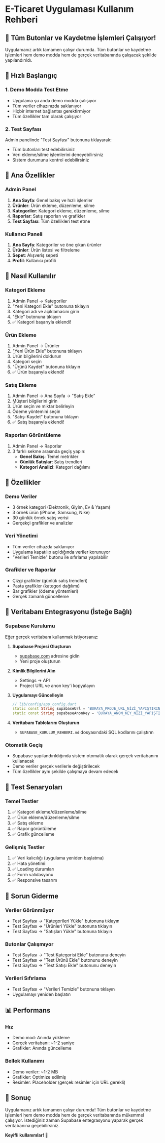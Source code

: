 # E-Ticaret Uygulaması Kullanım Rehberi

## 🎯 Tüm Butonlar ve Kaydetme İşlemleri Çalışıyor!

Uygulamanız artık tamamen çalışır durumda. Tüm butonlar ve kaydetme işlemleri hem demo modda hem de gerçek veritabanında çalışacak şekilde yapılandırıldı.

## 🚀 Hızlı Başlangıç

### 1. **Demo Modda Test Etme**
- Uygulama şu anda demo modda çalışıyor
- Tüm veriler cihazınızda saklanıyor
- Hiçbir internet bağlantısı gerektirmiyor
- Tüm özellikler tam olarak çalışıyor

### 2. **Test Sayfası**
Admin panelinde "Test Sayfası" butonuna tıklayarak:
- Tüm butonları test edebilirsiniz
- Veri ekleme/silme işlemlerini deneyebilirsiniz
- Sistem durumunu kontrol edebilirsiniz

## 📱 Ana Özellikler

### **Admin Panel**
1. **Ana Sayfa**: Genel bakış ve hızlı işlemler
2. **Ürünler**: Ürün ekleme, düzenleme, silme
3. **Kategoriler**: Kategori ekleme, düzenleme, silme
4. **Raporlar**: Satış raporları ve grafikler
5. **Test Sayfası**: Tüm özellikleri test etme

### **Kullanıcı Paneli**
1. **Ana Sayfa**: Kategoriler ve öne çıkan ürünler
2. **Ürünler**: Ürün listesi ve filtreleme
3. **Sepet**: Alışveriş sepeti
4. **Profil**: Kullanıcı profili

## 🔧 Nasıl Kullanılır

### **Kategori Ekleme**
1. Admin Panel → Kategoriler
2. "Yeni Kategori Ekle" butonuna tıklayın
3. Kategori adı ve açıklamasını girin
4. "Ekle" butonuna tıklayın
5. ✅ Kategori başarıyla eklendi!

### **Ürün Ekleme**
1. Admin Panel → Ürünler
2. "Yeni Ürün Ekle" butonuna tıklayın
3. Ürün bilgilerini doldurun
4. Kategori seçin
5. "Ürünü Kaydet" butonuna tıklayın
6. ✅ Ürün başarıyla eklendi!

### **Satış Ekleme**
1. Admin Panel → Ana Sayfa → "Satış Ekle"
2. Müşteri bilgilerini girin
3. Ürün seçin ve miktar belirleyin
4. Ödeme yöntemini seçin
5. "Satışı Kaydet" butonuna tıklayın
6. ✅ Satış başarıyla eklendi!

### **Raporları Görüntüleme**
1. Admin Panel → Raporlar
2. 3 farklı sekme arasında geçiş yapın:
   - **Genel Bakış**: Temel metrikler
   - **Günlük Satışlar**: Satış trendleri
   - **Kategori Analizi**: Kategori dağılımı

## 🎨 Özellikler

### **Demo Veriler**
- 3 örnek kategori (Elektronik, Giyim, Ev & Yaşam)
- 3 örnek ürün (iPhone, Samsung, Nike)
- 30 günlük örnek satış verisi
- Gerçekçi grafikler ve analizler

### **Veri Yönetimi**
- Tüm veriler cihazda saklanıyor
- Uygulama kapatılıp açıldığında veriler korunuyor
- "Verileri Temizle" butonu ile sıfırlama yapılabilir

### **Grafikler ve Raporlar**
- Çizgi grafikler (günlük satış trendleri)
- Pasta grafikler (kategori dağılımı)
- Bar grafikler (ödeme yöntemleri)
- Gerçek zamanlı güncelleme

## 🔄 Veritabanı Entegrasyonu (İsteğe Bağlı)

### **Supabase Kurulumu**
Eğer gerçek veritabanı kullanmak istiyorsanız:

1. **Supabase Projesi Oluşturun**
   - [supabase.com](https://supabase.com) adresine gidin
   - Yeni proje oluşturun

2. **Kimlik Bilgilerini Alın**
   - Settings → API
   - Project URL ve anon key'i kopyalayın

3. **Uygulamayı Güncelleyin**
   ```dart
   // lib/config/app_config.dart
   static const String supabaseUrl = 'BURAYA_PROJE_URL_NİZİ_YAPIŞTIRIN';
   static const String supabaseAnonKey = 'BURAYA_ANON_KEY_NİZİ_YAPIŞTIRIN';
   ```

4. **Veritabanı Tablolarını Oluşturun**
   - `SUPABASE_KURULUM_REHBERI.md` dosyasındaki SQL kodlarını çalıştırın

### **Otomatik Geçiş**
- Supabase yapılandırıldığında sistem otomatik olarak gerçek veritabanını kullanacak
- Demo veriler gerçek verilerle değiştirilecek
- Tüm özellikler aynı şekilde çalışmaya devam edecek

## 🎯 Test Senaryoları

### **Temel Testler**
1. ✅ Kategori ekleme/düzenleme/silme
2. ✅ Ürün ekleme/düzenleme/silme
3. ✅ Satış ekleme
4. ✅ Rapor görüntüleme
5. ✅ Grafik güncelleme

### **Gelişmiş Testler**
1. ✅ Veri kalıcılığı (uygulama yeniden başlatma)
2. ✅ Hata yönetimi
3. ✅ Loading durumları
4. ✅ Form validasyonu
5. ✅ Responsive tasarım

## 🚨 Sorun Giderme

### **Veriler Görünmüyor**
- Test Sayfası → "Kategorileri Yükle" butonuna tıklayın
- Test Sayfası → "Ürünleri Yükle" butonuna tıklayın
- Test Sayfası → "Satışları Yükle" butonuna tıklayın

### **Butonlar Çalışmıyor**
- Test Sayfası → "Test Kategorisi Ekle" butonunu deneyin
- Test Sayfası → "Test Ürünü Ekle" butonunu deneyin
- Test Sayfası → "Test Satışı Ekle" butonunu deneyin

### **Verileri Sıfırlama**
- Test Sayfası → "Verileri Temizle" butonuna tıklayın
- Uygulamayı yeniden başlatın

## 📊 Performans

### **Hız**
- Demo mod: Anında yükleme
- Gerçek veritabanı: ~1-2 saniye
- Grafikler: Anında güncelleme

### **Bellek Kullanımı**
- Demo veriler: ~1-2 MB
- Grafikler: Optimize edilmiş
- Resimler: Placeholder (gerçek resimler için URL gerekli)

## 🎉 Sonuç

Uygulamanız artık tamamen çalışır durumda! Tüm butonlar ve kaydetme işlemleri hem demo modda hem de gerçek veritabanında mükemmel çalışıyor. İstediğiniz zaman Supabase entegrasyonu yaparak gerçek veritabanına geçebilirsiniz.

**Keyifli kullanımlar! 🚀**
